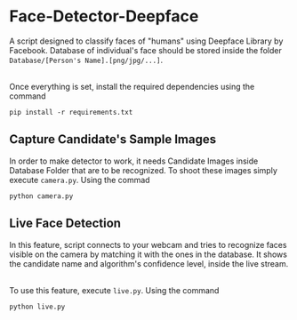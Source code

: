 # Face-Detector-Deepface

A script designed to classify faces of "humans" using Deepface Library by Facebook. Database of individual's face should be stored inside the folder `Database/[Person's Name].[png/jpg/...]`.

\
Once everything is set, install the required dependencies using the command
```
pip install -r requirements.txt
```

## Capture Candidate's Sample Images

In order to make detector to work, it needs Candidate Images inside Database Folder that are to be recognized. To shoot these images simply execute `camera.py`. Using the commad
```
python camera.py
```

## Live Face Detection

In this feature, script connects to your webcam and tries to recognize faces visible on the camera by matching it with the ones in the database. It shows the candidate name and algorithm's confidence level, inside the live stream.

\
To use this feature, execute `live.py`. Using the command
```
python live.py
```
